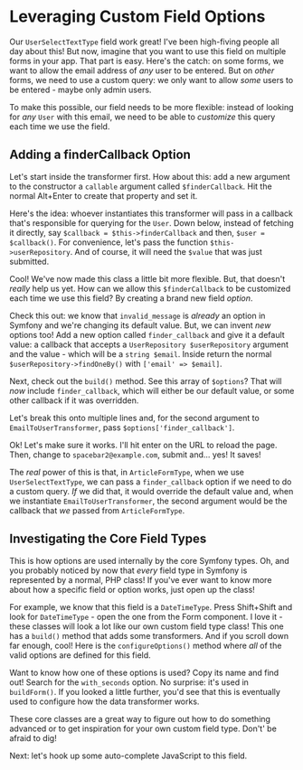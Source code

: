 # Leveraging Custom Field Options

Our `UserSelectTextType` field work great! I've been high-fiving people all day about
this! But now, imagine that you want to use this field on multiple forms in your
app. That part is easy. Here's the catch: on some forms, we want to allow the email
address of *any* user to be entered. But on *other* forms, we need to use a custom
query: we only want to allow *some* users to be entered - maybe only admin users.

To make this possible, our field needs to be more flexible: instead of looking for
*any* `User` with this email, we need to be able to *customize* this query each time
we use the field.

## Adding a finderCallback Option

Let's start inside the transformer first. How about this: add a new argument to
the constructor a `callable` argument called `$finderCallback`. Hit the normal
Alt+Enter to create that property and set it.

Here's the idea: whoever instantiates this transformer will pass in a callback that's
responsible for querying for the `User`. Down below, instead of fetching it directly,
say `$callback = $this->finderCallback` and then, `$user = $callback()`. For convenience,
let's pass the function  `$this->userRepository`. And of course, it will need
the `$value` that was just submitted.

Cool! We've now made this class a little bit more flexible. But, that doesn't *really*
help us yet. How can we allow this `$finderCallback` to be customized each time we
use this field? By creating a brand new field *option*.

Check this out: we know that `invalid_message` is *already* an option in Symfony
and we're changing its default value. But, we can invent *new* options too! Add a
new option called `finder_callback` and give it a default value: a callback that
accepts a `UserRepository $userRepository` argument and the value - which will be
a `string $email`. Inside return the normal `$userRepository->findOneBy()` with
`['email' => $email]`.

Next, check out the `build()` method. See this array of `$options`? That will *now*
include `finder_callback`, which will either be our default value, or some other
callback if it was overridden.

Let's break this onto multiple lines and, for the second argument to
`EmailToUserTransformer`, pass `$options['finder_callback']`.

Ok! Let's make sure it works. I'll hit
enter on the URL to reload the page. Then, change to `spacebar2@example.com`,
submit and... yes! It saves!

The *real* power of this is that, in `ArticleFormType`, when we use
`UserSelectTextType`, we can pass a `finder_callback` option if we need to do a
custom query. *If* we did that, it would override the default value and, when we
instantiate `EmailToUserTransformer`, the second argument would be the callback
that *we* passed from `ArticleFormType`.

## Investigating the Core Field Types

This is how options are used internally by the core Symfony types. Oh, and you
probably noticed by now that *every* field type in Symfony is represented by a
normal, PHP class! If you've ever want to know more about how a specific field or
option works, just open up the class!

For example, we know that this field is a `DateTimeType`. Press Shift+Shift and
look for `DateTimeType` - open the one from the Form component. I love it - these
classes will look a lot like our own custom field type class! This one has a `build()`
method that adds some transformers. And if you scroll down far enough, cool! Here
is the `configureOptions()` method where *all* of the valid options are defined
for this field.

Want to know how one of these options is used? Copy its name and find out! Search
for the `with_seconds` option. No surprise: it's used in `buildForm()`. If
you looked a little further, you'd see that this is eventually used to configure
how the data transformer works.

These core classes are a great way to figure out how to do something advanced
or to get inspiration for your own custom field type. Don't' be afraid to dig!

Next: let's hook up some auto-complete JavaScript to this field.

